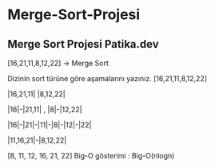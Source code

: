 # Merge-Sort-Projesi
## Merge Sort Projesi Patika.dev
[16,21,11,8,12,22] -> Merge Sort

Dizinin sort türüne göre aşamalarını yazınız.
[16,21,11,8,12,22]

|16,21,11| |8,12,22|

|16|-|21,11| , |8|-|12,22|

|16|-|21|-|11|-|8|-|12|-|22|

|11,16,21|-|8,12,22|

[8, 11, 12, 16, 21, 22]
Big-O gösterimi  : Big-O(nlogn)
